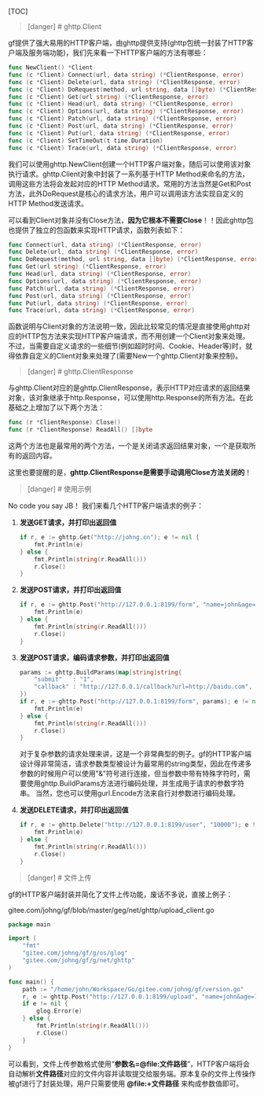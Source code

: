 
[TOC]



>[danger] # ghttp.Client

gf提供了强大易用的HTTP客户端，由ghttp提供支持(ghttp包统一封装了HTTP客户端及服务端功能)，我们先来看一下HTTP客户端的方法有哪些：
```go
func NewClient() *Client
func (c *Client) Connect(url, data string) (*ClientResponse, error)
func (c *Client) Delete(url, data string) (*ClientResponse, error)
func (c *Client) DoRequest(method, url string, data []byte) (*ClientResponse, error)
func (c *Client) Get(url string) (*ClientResponse, error)
func (c *Client) Head(url, data string) (*ClientResponse, error)
func (c *Client) Options(url, data string) (*ClientResponse, error)
func (c *Client) Patch(url, data string) (*ClientResponse, error)
func (c *Client) Post(url, data string) (*ClientResponse, error)
func (c *Client) Put(url, data string) (*ClientResponse, error)
func (c *Client) SetTimeOut(t time.Duration)
func (c *Client) Trace(url, data string) (*ClientResponse, error)
```
我们可以使用ghttp.NewClient创建一个HTTP客户端对象，随后可以使用该对象执行请求。ghttp.Client对象中封装了一系列基于HTTP Method来命名的方法，调用这些方法将会发起对应的HTTP Method请求。常用的方法当然是Get和Post方法，此外DoRequest是核心的请求方法，用户可以调用该方法实现自定义的HTTP Method发送请求。

可以看到Client对象并没有Close方法，**因为它根本不需要Close**！！因此ghttp包也提供了独立的包函数来实现HTTP请求，函数列表如下：

```go
func Connect(url, data string) (*ClientResponse, error)
func Delete(url, data string) (*ClientResponse, error)
func DoRequest(method, url string, data []byte) (*ClientResponse, error)
func Get(url string) (*ClientResponse, error)
func Head(url, data string) (*ClientResponse, error)
func Options(url, data string) (*ClientResponse, error)
func Patch(url, data string) (*ClientResponse, error)
func Post(url, data string) (*ClientResponse, error)
func Put(url, data string) (*ClientResponse, error)
func Trace(url, data string) (*ClientResponse, error)
```
函数说明与Client对象的方法说明一致，因此比较常见的情况是直接使用ghttp对应的HTTP包方法来实现HTTP客户端请求，而不用创建一个Client对象来处理。不过，当需要自定义请求的一些细节(例如超时时间、Cookie、Header等)时，就得依靠自定义的Client对象来处理了(需要New一个ghttp.Client对象来控制)。

>[danger] # ghttp.ClientResponse

与ghttp.Client对应的是ghttp.ClientResponse，表示HTTP对应请求的返回结果对象，该对象继承于http.Response，可以使用http.Response的所有方法。在此基础之上增加了以下两个方法：
```go
func (r *ClientResponse) Close()
func (r *ClientResponse) ReadAll() []byte
```
这两个方法也是最常用的两个方法，一个是关闭请求返回结果对象，一个是获取所有的返回内容。

这里也要提醒的是，**ghttp.ClientResponse是需要手动调用Close方法关闭的**！

>[danger] # 使用示例

No code you say JB！
我们来看几个HTTP客户端请求的例子：

1. **发送GET请求，并打印出返回值**
    ```go
    if r, e := ghttp.Get("http://johng.cn"); e != nil {
        fmt.Println(e)
    } else {
        fmt.Println(string(r.ReadAll()))
        r.Close()
    }
    ```
1. **发送POST请求，并打印出返回值**
    ```go
    if r, e := ghttp.Post("http://127.0.0.1:8199/form", "name=john&age=18"); e != nil {
        fmt.Println(e)
    } else {
        fmt.Println(string(r.ReadAll()))
        r.Close()
    }
    ```

1. **发送POST请求，编码请求参数，并打印出返回值**
    ```go
    params := ghttp.BuildParams(map[string]string{
        "submit"   : "1",
        "callback" : "http://127.0.0.1/callback?url=http://baidu.com",
    })
    if r, e := ghttp.Post("http://127.0.0.1:8199/form", params); e != nil {
        fmt.Println(e)
    } else {
        fmt.Println(string(r.ReadAll()))
        r.Close()
    }
    ```
    对于复杂参数的请求处理来讲，这是一个非常典型的例子。gf的HTTP客户端设计得非常简洁，请求参数类型被设计为最常用的string类型，因此在传递多参数的时候用户可以使用"&"符号进行连接，但当参数中带有特殊字符时，需要使用ghttp.BuildParams方法进行编码处理，并生成用于请求的参数字符串。
    当然，您也可以使用gurl.Encode方法来自行对参数进行编码处理。
    
1. **发送DELETE请求，并打印出返回值**
    ```go
    if r, e := ghttp.Delete("http://127.0.0.1:8199/user", "10000"); e != nil {
        fmt.Println(e)
    } else {
        fmt.Println(string(r.ReadAll()))
        r.Close()
    }
    ```
    

>[danger] # 文件上传
    
gf的HTTP客户端封装并简化了文件上传功能，废话不多说，直接上例子：

gitee.com/johng/gf/blob/master/geg/net/ghttp/upload_client.go

```go
package main

import (
    "fmt"
    "gitee.com/johng/gf/g/os/glog"
    "gitee.com/johng/gf/g/net/ghttp"
)

func main() {
    path := "/home/john/Workspace/Go/gitee.com/johng/gf/version.go"
    r, e := ghttp.Post("http://127.0.0.1:8199/upload", "name=john&age=18&upload-file=@file:" + path)
    if e != nil {
        glog.Error(e)
    } else {
        fmt.Println(string(r.ReadAll()))
        r.Close()
    }
}
```

可以看到，文件上传参数格式使用“**参数名=@file:文件路径**”，HTTP客户端将会自动解析**文件路径**对应的文件内容并读取提交给服务端。原本复杂的文件上传操作被gf进行了封装处理，用户只需要使用 **@file:+文件路径** 来构成参数值即可。


    